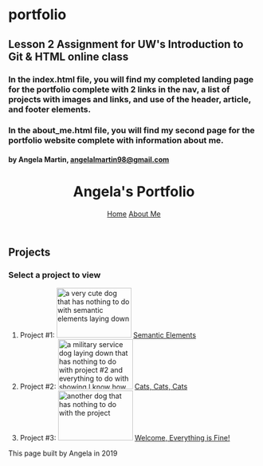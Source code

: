 # portfolio
## Lesson 2 Assignment for UW's Introduction to Git & HTML online class
### In the index.html file, you will find my completed landing page for the portfolio complete with 2 links in the nav, a list of projects with images and links, and use of the header, article, and footer elements.
### In the about_me.html file, you will find my second page for the portfolio website complete with information about me.
#### by Angela Martin, angelalmartin98@gmail.com

<!DOCTYPE html>
<html lang="en">
<head>
  <meta charset="utf-8">
  <title>Angela's Portfolio</title>
</head>
<body>
  <header>
    <h1> Angela's Portfolio</h1>
    <nav>
      <a href="index.html">Home</a>
      <a href="about_me.html">About Me</a>
    </nav>
  </header>

  <section>
    <h2> Projects</h2>
    <article>
      <h3>Select a project to view</h3>
      <ol>
        <li>Project #1: <img src="https://media.defense.gov/2018/Feb/14/2001877850/780/780/0/180213-F-OC707-0934.JPG" width="150" height="100" alt="a very cute dog that has nothing to do with semantic elements laying down">
          <a href="file:///Users/angelamartin/Desktop/html100/semantic-elements/index.html">Semantic Elements</a></li>
        <li>Project #2: <img src="https://www.guideposts.org/sites/guideposts.org/files/styles/hero_box_left_lg/public/blog_post/k9_veterans.jpg?timestamp=1520443629" width="150" height="100" alt="a military service dog laying down that has nothing to do with project #2 and everything to do with showing I know how to do this">
          <a href="file:///Users/angelamartin/Desktop/html100/html-basics/sectioning-elements.html">Cats, Cats, Cats</a></li>
        <li>Project #3: <img src="https://www.dogingtonpost.com/wp-content/uploads/2016/11/MilitaryDog.jpg" width=150 height="100" alt="another dog that has nothing to do with the project">
          <a href="file:///Users/angelamartin/Desktop/html100/html-basics/index.html">Welcome, Everything is Fine!</a></li>
      </ol>
    </article>
  </section>

  <footer>
    <p>This page built by Angela in 2019 </p>
  </footer>

</body>
</html>
